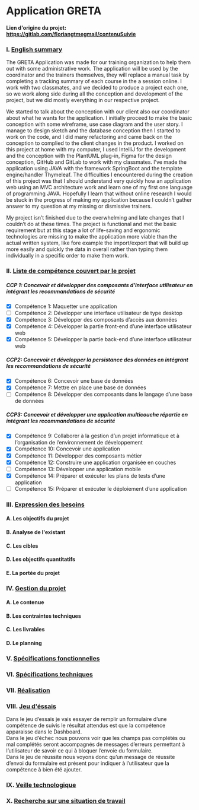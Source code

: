 # Application GRETA

#### Lien d'origine du projet: https://gitlab.com/floriangtmegmail/contenuSuivie

### I.    [English summary](#english-sumary)

The GRETA Application was made for our training organization to help them out with some administrative work. The application will be used by the coordinator and the trainers themselves, they will replace a manual task by completing a tracking summary of each course in the a session online. I work with two classmates, and we decided to produce a project each one, so we work along side during all the conception and development of the project, but we did mostly everything in our respective project.

We started to talk about the conception with our client also our coordinator about what he wants for the application. I initially proceed to make the basic conception with some wireframe, use case diagram and the user story. I manage to design sketch and the database conception then I started to work on the code, and I did many refactoring and came back on the conception to complied to the client changes in the product. I worked on this project at home with my computer, I used IntelliJ for the development and the conception with the PlantUML plug-in, Figma for the design conception, GitHub and GitLab to work with my classmates. I’ve made the application using JAVA with the framework SpringBoot and the template engine/handler Thymeleaf. The difficulties I encountered during the creation of this project was that I should understand very quickly how an application web using an MVC architecture work and learn one of my first one language of programming JAVA. Hopefully I learn that without online research I would be stuck in the progress of making my application because I couldn’t gather answer to my question at my missing or dismissive trainers.

My project isn’t finished due to the overwhelming and late changes that I couldn’t do at these times.  The project is functional and met the basic requirement but at this stage a lot of life-saving and ergonomic technologies are missing to make the application more viable than the actual written system, like fore example the import/export that will build up more easily and quickly the data in overall rather than typing them individually in a specific order to make them work.


### II.   [Liste de compétence couvert par le projet](#project-skills)

##### CCP 1: Concevoir et développer des composants d'interface utilisateur en intégrant les recommandations de sécurité

- [x] Compétence 1: Maquetter une application  
- [ ] Compétence 2: Développer une interface utilisateur de type desktop  
- [x] Compétence 3: Développer des composants d’accès aux données
- [x] Compétence 4: Développer la partie front-end d’une interface utilisateur web  
- [x] Compétence 5: Développer la partie back-end d’une interface utilisateur web  

##### CCP2: Concevoir et développer la persistance des données en intégrant les recommandations de sécurité

- [x] Compétence 6: Concevoir une base de données  
- [x] Compétence 7: Mettre en place une base de données  
- [ ] Compétence 8: Développer des composants dans le langage d’une base de données  

##### CCP3: Concevoir et développer une application multicouche répartie en intégrant les recommandations de sécurité

- [x] Compétence 9: Collaborer à la gestion d’un projet informatique et à l’organisation de l’environnement de développement  
- [x] Compétence 10: Concevoir une application  
- [x] Compétence 11: Développer des composants métier  
- [x] Compétence 12: Construire une application organisée en couches  
- [ ] Compétence 13: Développer une application mobile  
- [x] Compétence 14: Préparer et exécuter les plans de tests d’une application  
- [ ] Compétence 15: Préparer et exécuter le déploiement d’une application  

### III.  [Expression des besoins](#requirements-expression)
####    A. Les objectifs du projet
####    B. Analyse de l'existant
####    C. Les cibles
####    D. Les objectifs quantitatifs
####    E. La portée du projet

### IV.   [Gestion du projet](#project-management)
####    A. Le contenue
####    B. Les contraintes techniques
####    C. Les livrables
####    D. Le planning

### V.    [Spécifications fonctionnelles](#functional-specifications)

### VI.   [Spécifications techniques](#technical-specifications)

### VII.  [Réalisation](#production)

### VIII. [Jeu d'éssais](#trial-game)

Dans le jeu d’essais je vais essayer de remplir un formulaire d’une compétence de suivis le résultat attendus est que la compétence apparaisse dans le Dashboard.  
Dans le jeu d’échec nous pouvons voir que les champs pas complétés ou mal complétés seront accompagnés de messages d’erreurs permettant à l’utilisateur de savoir ce qui à bloquer l’envoie du formulaire.  
Dans le jeu de réussite nous voyons donc qu’un message de réussite d’envoi du formulaire est présent pour indiquer à l’utilisateur que la compétence à bien été ajouter.  

### IX.  [Veille technologique](#technology-watch)

### X.   [Recherche sur une situation de travail](#work-survey)